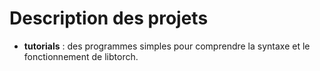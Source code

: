 # Description des projets

- **tutorials** : des programmes simples pour comprendre la syntaxe et le fonctionnement de libtorch. 
